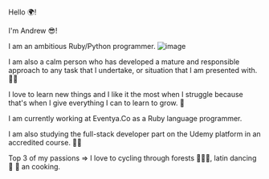 Hello 🌍!

I'm Andrew 😎!

I am an ambitious Ruby/Python programmer. ![image](https://user-images.githubusercontent.com/96133689/162616101-11b21063-c4fd-4d6a-829b-ad0abf70f1c8.png)


I am also a calm person who has developed a mature and responsible approach to any task that I undertake, or situation that I am presented with. 👨‍💻

I love to learn new things and I like it the most when I struggle because that's when I give everything I can to learn to grow. 🎯

I am currently working at Eventya.Co as a Ruby language programmer.

I am also studying the full-stack developer part on the Udemy platform in an accredited course. 👨‍🎓

Top 3 of my passions => I love to cycling through forests 🚴🏽‍♀️, latin dancing 💃 🕺 an cooking.
